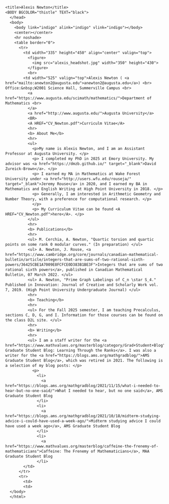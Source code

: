     <title>Alexis Newton</title>
    <BODY BGCOLOR="thistle" TEXT="black">
      </head>
      <body>
        <body link="indigo" alink="indigo" vlink="indigo"></body>
        <center></center>
        <hr noshade>
        <table border="0">
          <tr>
            <td width="335" height="450" align="center" valign="top">
              <figure>
                <img src="alexis_headshot.jpg" width="350" height="430">
              </figure>
              <br>
            <td width="525" valign="top">Alexis Newton ( <a href="mailto:anewton2@augusta.edu">anewton2@augusta.edu</a>) <br> Office:&nbsp;W2001 Science Hall, Summerville Campus <br>
              <a href="https://www.augusta.edu/scimath/mathematics/">Department of Mathematics <br>
              </a>
              <a href="http://www.augusta.edu/">Augusta University</a>
              <BR>
              <A HREF="CV_Newton.pdf">Curriculm Vitae</A>
              <hr>
              <b> About Me</b>
              <hr>
              <ul>
                <p>My name is Alexis Newton, and I am an Assistant Professor at Augusta University. </p>
                <p> I completed my PhD in 2025 at Emory University. My advisor was <a href="https://dmzb.github.io/" target="_blank">David Zureick-Brown</a>. </p>
                <p> I earned my MA in Mathematics at Wake Forest University under <a href="http://users.wfu.edu/rouseja/" target="_blank">Jeremy Rouse</a> in 2020, and I earned my BA in Mathematics and English Writing at High Point University in 2018. </p>
                <p> Generally, I am interested in Arithmetic Geometry and Number Theory, with a preference for computational research. </p>
                </p>
                <p> My Curriculum Vitae can be found <A HREF="CV_Newton.pdf">here</A>. </p>
              </ul>
              <hr>
              <b> Publications</b>
              <hr>
              <ul> M. Cerchia, A. Newton, "Quartic torsion and quartic points on some rank 0 modular curves." (In preparation) </ul>
              <ul> A. Newton, J. Rouse, <a href="https://www.cambridge.org/core/journals/canadian-mathematical-bulletin/article/integers-that-are-sums-of-two-rational-sixth-powers/36425CBE1A7009E8FCFCE0D383B1BE3F">Integers that are sums of two rational sixth powers</a>, published in Canadian Mathematical Bulletin, 07 March 2022. </ul>
              <ul> A. Newton, "Prime Graph Labelings of C_n \star S_4." Published in Innovation: Journal of Creative and Scholarly Work vol. 7, 2019. (High Point University Undergraduate Journal) </ul>
              <hr>
              <b> Teaching</b>
              <hr>
              <ul> For the Fall 2025 semester, I am teaching Precalculus, sections C, D, G, and I. Information for those courses can be found on the class D2L site. </ul>
              <hr>
              <b> Writing</b>
              <hr>
              <ul> I am a staff writer for the <a href="https://www.mathvalues.org/masterblog/category/Grad+Student+Blog">MAA Graduate Student Blog: Learning Through the Ranks</a>. I was also a writer for the <a href="https://blogs.ams.org/mathgradblog/">AMS Graduate Student Blog</a>, which was retired in 2021. The following is a selection of my blog posts: </p>
                <p>
                  <li>
                    <a href="https://blogs.ams.org/mathgradblog/2021/11/15/what-i-needed-to-hear-but-no-one-said/">What I needed to hear, but no one said</a>, AMS Graduate Student Blog
                  </li>
                  <li>
                    <a href="https://blogs.ams.org/mathgradblog/2021/10/18/midterm-studying-advice-i-could-have-used-a-week-ago/">Midterm studying advice I could have used a week ago</a>, AMS Graduate Student Blog
                  </li>
                  <li>
                    <a href="https://www.mathvalues.org/masterblog/caffeine-the-frenemy-of-mathematicians">Caffeine: The Frenemy of Mathematicians</a>, MAA Graduate Student Blog
                  </li>
            </td>
          </tr>
          <tr>
            <td>
            <td>
      </body>
      </html>
